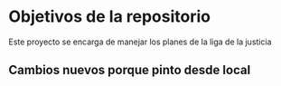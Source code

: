 # Objetivos de la repositorio

Este proyecto se encarga de manejar los planes de la liga de la justicia

## Cambios nuevos porque pinto desde local